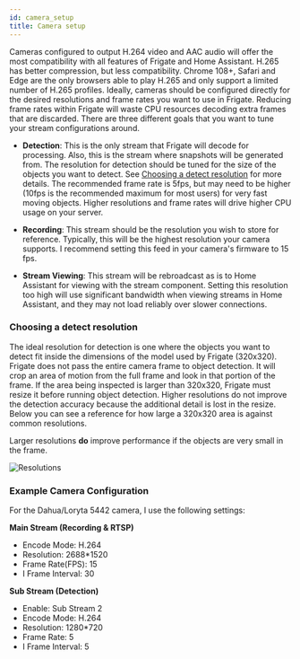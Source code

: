 ```yaml
---
id: camera_setup
title: Camera setup
---
```


Cameras configured to output H.264 video and AAC audio will offer the most compatibility with all features of Frigate and Home Assistant. H.265 has better compression, but less compatibility. Chrome 108+, Safari and Edge are the only browsers able to play H.265 and only support a limited number of H.265 profiles. Ideally, cameras should be configured directly for the desired resolutions and frame rates you want to use in Frigate. Reducing frame rates within Frigate will waste CPU resources decoding extra frames that are discarded. There are three different goals that you want to tune your stream configurations around.

- **Detection**: This is the only stream that Frigate will decode for processing. Also, this is the stream where snapshots will be generated from. The resolution for detection should be tuned for the size of the objects you want to detect. See [Choosing a detect resolution](#choosing-a-detect-resolution) for more details. The recommended frame rate is 5fps, but may need to be higher (10fps is the recommended maximum for most users) for very fast moving objects. Higher resolutions and frame rates will drive higher CPU usage on your server.

- **Recording**: This stream should be the resolution you wish to store for reference. Typically, this will be the highest resolution your camera supports. I recommend setting this feed in your camera's firmware to 15 fps.

- **Stream Viewing**: This stream will be rebroadcast as is to Home Assistant for viewing with the stream component. Setting this resolution too high will use significant bandwidth when viewing streams in Home Assistant, and they may not load reliably over slower connections.

### Choosing a detect resolution

The ideal resolution for detection is one where the objects you want to detect fit inside the dimensions of the model used by Frigate (320x320). Frigate does not pass the entire camera frame to object detection. It will crop an area of motion from the full frame and look in that portion of the frame. If the area being inspected is larger than 320x320, Frigate must resize it before running object detection. Higher resolutions do not improve the detection accuracy because the additional detail is lost in the resize. Below you can see a reference for how large a 320x320 area is against common resolutions.

Larger resolutions **do** improve performance if the objects are very small in the frame.

![Resolutions](/img/resolutions-min.jpg)

### Example Camera Configuration

For the Dahua/Loryta 5442 camera, I use the following settings:

**Main Stream (Recording & RTSP)**

- Encode Mode: H.264
- Resolution: 2688\*1520
- Frame Rate(FPS): 15
- I Frame Interval: 30

**Sub Stream (Detection)**

- Enable: Sub Stream 2
- Encode Mode: H.264
- Resolution: 1280\*720
- Frame Rate: 5
- I Frame Interval: 5
